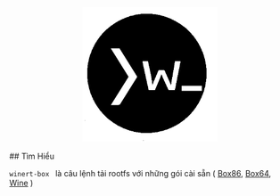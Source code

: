 <p align="center">
  <img src="image.png" alt="Sublime's custom image"/>
</p>
## Tìm Hiểu 

 `winert-box ` là câu lệnh tải rootfs với những gói cài sẵn ( [Box86](https://github.com/ptitSeb/box86), [Box64](https://github.com/ptitSeb/box64), [Wine](https://www.winehq.org/) )
